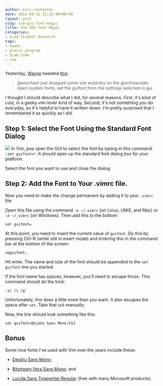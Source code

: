 ```yaml
---
author: eric-rochester
date: 2011-08-31 11:25:00+00:00
layout: post
slug: vim-gui-font-magic
title: Vim GUI Font Magic
categories:
- Grad Student Research
tags:
- howto
- praxis program
- SLab Code
- vim
---
```


Yesterday, [Wayne](http://www.scholarslab.org/contributors/wsg4w/) tweeted [this](http://twitter.com/#!/wayne_graham/status/108550158442184704):



> @erochest just dropped some vim wizardry on the @scholarslab: open system fonts, set the guifont from the settings selected in gui



I thought I should describe what I did, for several reasons. First, it's kind of cool, in a geeky vim-lover kind of way. Second, it's not something you do everyday, so it's helpful to have it written down. I'm pretty surprised that I remembered it as quickly as I did.



## Step 1: Select the Font Using the Standard Font Dialog



[![](http://static.scholarslab.org/wp-content/uploads/2011/08/Screen-shot-2011-08-31-at-10.32.05-AM-300x239.png)](http://www.scholarslab.org/praxis-program/vim-gui-font-magic/attachment/screen-shot-2011-08-31-at-10-32-05-am/) In Vim, pop open the GUI to select the font by typing in this command: `:set guifont=*`. It should open up the standard font dialog box for your platform.

Select the font you want to use and close the dialog.



## Step 2: Add the Font to Your .vimrc file.



Now you need to make the change permanent by adding it to your `.vimrc` file.

Open this file using the command `:e ~/.vimrc` (on Linux, UNIX, and Mac) or `:e ~/_vimrc` (on Windows). Then add this to the bottom:


```
set guifont=
```


At this point, you need to insert the current value of `guifont`. Do this by pressing Ctrl-R (while still in insert mode) and entering this in the command bar at the bottom of the screen:


```
=&guifont;
```


Hit enter. The name and size of the font should be appended to the `set guifont` line you started.

If the font name has spaces, however, you'll need to escape those. This command should do the trick:



```
:s/ /\ /g`
```



Unfortunately, this does a little more than you want. It also escapes the space after `set`. Take that out manually.

Now, the line should look something like this:



```
set guifont=DejaVu Sans Mono:h13
```





## Bonus



Some nice fonts I've used with Vim over the years include these:





  * [DejaVu Sans Mono](http://dejavu-fonts.org/wiki/Main_Page);


  * [Bitstream Vera Sans Mono](http://ftp.gnome.org/pub/GNOME/sources/ttf-bitstream-vera/1.10/); and


  * [Lucida Sans Typewriter Regular](http://www.microsoft.com/typography/fonts/font.aspx?FMID=630) (free with many Microsoft products).




